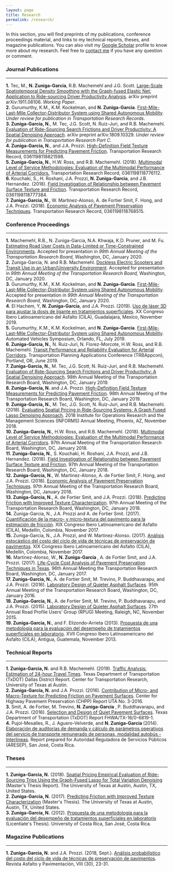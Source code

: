 ```yaml
---
layout: page
title: Research
permalink: /research/
---
```


In this section, you will find preprints of my publications, conference proceedings material, and links to my technical reports, theses, and magazine publications. You can also visit my [Google Scholar](https://scholar.google.com/citations?hl=en&user=_pHPRgoAAAAJ&view_op=list_works&gmla=AJsN-F5f6KE2TmxGoTIv-BT9B-WCJC4d_K-TCt6PpSAbzO8skCnewF-T2nCVCbjcWxi9eotjLBYeILaOn8f_wTOYH04lyEtwJv0AkBpM07FSM51_EpY6u7E) profile to know more about my research. Feel free to <a href="https://nzunigag.github.io/contact/">contact me</a> if you have any question or comment. 


### Journal Publications
___
<b>1.</b> Tec, M., <b>N. Zuniga-Garcia</b>, R.B. Machemehl and J.G. Scott. [Large-Scale Spatiotemporal Density Smoothing with the Graph-fused Elastic Net: Application to Ride-sourcing Driver Productivity Analysis](../research/pub/2019_GFEN.pdf).  arXiv preprint arXiv:1911.08106. <i> Working Paper</i>.
<br>
<b>2.</b> Gurumurthy, K.M., K.M. Kockelman, and <b>N. Zuniga-Garcia</b>. [First-Mile-Last-Mile Collector-Distributor System using Shared Autonomous Mobility](../research/pub/2020_FMLM.pdf). <i> Under review for publication in Transportation Research Records</i>.
<br>
<b>3. Zuniga-Garcia, N.</b>, M. Tec, J.G. Scott, N. Ruiz-Juri, and R.B. Machemehl. [Evaluation of Ride-Sourcing Search Frictions and Driver Productivity: A Spatial Denoising Approach](../research/pub/2019_Ridesourcing.pdf). arXiv preprint arXiv:1809.10329.<i> Under review for publication in Transportation Research Part C</i>.
<br>
<b>4. Zuniga-Garcia, N.</b>, and J.A. Prozzi. [High-Definition Field Texture Measurements for Predicting Pavement Friction](../research/pub/2019_Friction.pdf). Transportation Research Record, 0361198118821598. 
<br>
<b>5. Zuniga-Garcia, N.</b>, H.W. Ross, and R.B. Machemehl. (2018). [Multimodal Level of Service Methodologies: Evaluation of the Multimodal Performance of Arterial Corridors.](../research/pub/2018_MMLOS.pdf) Transportation Research Record, 0361198118776112.
<br>
<b>6. </b> Kouchaki, S., H. Roshani, J.A. Prozzi, <b> N. Zuniga-Garcia</b>, and J.B. Hernandez. (2018). [Field Investigation of Relationship between Pavement Surface Texture and Friction](../research/pub/2018_Friction.pdf). Transportation Research Record, 0361198118777384.
<br>
<b>7. Zuniga-Garcia, N.</b>, W. Martinez-Alonso, A. de Fortier Smit, F. Hong, and J.A. Prozzi. (2018). [Economic Analysis of Pavement Preservation Techniques](../research/pub/2018_LCCA.pdf). Transportation Research Record, 0361198118768515.


### Conference Proceedings
___
<b>1.</b> Machemehl, R.B., N. Zuniga-Garcia, N.A. Khwaja, K.D. Pruner, and M. Fu. [Estimating Road User Costs in Data-Limited or Time-Constrained Environments](../research/pres/2020_EstimatingCosts.pdf). Accepted for presentation in <i>99th Annual Meeting of the Transportation Research Board,</i> Washington, DC, January 2020.
<br>
<b>2.</b> Zuniga-Garcia, N.</b> and R.B. Machemehl. [Dockless Electric Scooters and Transit Use in an Urban/University Environment](../research/pres/2020_Scooters.pdf). Accepted for presentation in <i>99th Annual Meeting of the Transportation Research Board,</i> Washington, DC, January 2020.
<br>
<b>3.</b> Gurumurthy, K.M., K.M. Kockelman, and <b>N. Zuniga-Garcia</b>. [First-Mile-Last-Mile Collector-Distributor System using Shared Autonomous Mobility](../research/pub/2020_FMLM.pdf).  Accepted for presentation in <i>99th Annual Meeting of the Transportation Research Board,</i> Washington, DC, January 2020.
<br>
<b>4.</b> El Hachem, Y, <b>N. Zuniga-Garcia</b>, and J.A. Prozzi. (2019). [Uso de láser 3D para ajustar la dosis de ligante en tratamientos superficiales](../research/pres/2019_CILA.pdf). XX Congreso Ibero Latinoamericano del Asfalto (CILA), Guadalajara, Mexico, November 2019.
<br>
<b>5.</b> Gurumurthy, K.M., K.M. Kockelman, and <b>N. Zuniga-Garcia</b>. [First-Mile-Last-Mile Collector-Distributor System using Shared Autonomous Mobility](../research/pres/2019_FMLM). Automated Vehicles Symposium, Orlando, FL, July 2019.
<br>
<b>6. Zuniga-Garcia, N.</b>, N. Ruiz-Juri, N. Florez-Morcote, H.W. Ross, and R.B. Machemehl. [Transit Performance and Reliability Evaluation for Arterial Corridors](../research/pres/2019_AppCon.pdf). Transportation Planning Applications Conference (TRBAppcon), Portland, OR, June 2019.
<br>
<b>7. Zuniga-Garcia, N.</b>, M. Tec, J.G. Scott, N. Ruiz-Juri, and R.B. Machemehl. [Evaluation of Ride-Sourcing Search Frictions and Driver Productivity: A Spatial Denoising Approach](../research/pres/2019_RideSourcing.pdf). 98th Annual Meeting of the Transportation Research Board, Washington, DC, January 2019.
<br>
<b>8. Zuniga-Garcia, N.</b> and J.A. Prozzi. [High-Definition Field Texture Measurements for Predicting Pavement Friction](../research/pres/2019_Friction.pdf). 98th Annual Meeting of the Transportation Research Board, Washington, DC, January 2019.
<br>
<b>9. Zuniga-Garcia, N.</b>, M. Tec, J.G. Scott, N. Ruiz-Juri, and R.B. Machemehl. (2018). [Evaluating Spatial Pricing in Ride-Sourcing Systems: A Graph Fused Lasso Denoising Approach](../research/pres/2018_Informs.pdf). 2018 Institute for Operations Research and the Management Sciences (INFORMS) Annual Meeting, Phoenix, AZ, November 2018.
<br>
<b>10. Zuniga-Garcia, N.</b>, H.W. Ross, and R.B. Machemehl. (2018). [Multimodal Level of Service Methodologies: Evaluation of the Multimodal Performance of Arterial Corridors](../research/pres/2018_MMLOS.pdf). 97th Annual Meeting of the Transportation Research Board, Washington, DC, January 2018.
<br>
<b> 11. Zuniga-Garcia, N.</b>, S. Kouchaki, H. Roshani, J.A. Prozzi, and J.B. Hernandez. (2018). [Field Investigation of Relationship between Pavement Surface Texture and Friction](../research/pres/2018_Friction_2.pdf). 97th Annual Meeting of the Transportation Research Board, Washington, DC, January 2018.
<br>
<b>12. Zuniga-Garcia, N.</b>, W. Martinez-Alonso, A. de Fortier Smit, F. Hong, and J.A. Prozzi. (2018). [Economic Analysis of Pavement Preservation Techniques](../research/pres/2018_LCCA.pdf). 97th Annual Meeting of the Transportation Research Board, Washington, DC, January 2018.
<br>
<b>13. Zuniga-Garcia, N.</b>, A. de Fortier Smit, and J.A. Prozzi. (2018). [Predicting Friction with Improved Texture Characterization](../research/pres/2018_Friction_1.pdf). 97th Annual Meeting of the Transportation Research Board, Washington, DC, January 2018.
<br>
<b>14.</b> Zuniga-Garcia, N.</b>, J.A. Prozzi and A. de Fortier Smit. (2017). [Cuantificación de la macro- y micro-textura del pavimento para la estimación de fricción](../research/pres/2017_Friccion.pdf). XIX Congreso Ibero Latinoamericano del Asfalto (CILA), Medellín, Colombia, November 2017.
<br>
<b>15.</b> Zuniga-Garcia, N.</b>, J.A. Prozzi, and W. Martinez-Alonso. (2017). [Análisis estocástico del costo del ciclo de vida de técnicas de preservación de pavimentos](../research/pres/2017_CCV.pdf). XIX Congreso Ibero Latinoamericano del Asfalto (CILA), Medellín, Colombia, November 2017.
<br>
<b>16.</b> Martinez-Alonso, W., <b>N. Zuniga-Garcia </b>, A. de Fortier Smit, and J.A. Prozzi. (2017). [Life-Cycle Cost Analysis of Pavement Preservation Techniques in Texas](../research/pres/2017_LCCA.pdf). 96th Annual Meeting the Transportation Research Board, Washington, DC, January 2017.
<br>
<b>17. Zuniga-Garcia, N.</b>, A. de Fortier Smit, M. Trevino, P. Buddhavarapu,  and J.A. Prozzi. (2016). [Laboratory Design of Quieter Asphalt Surfaces](../research/pres/2016_Noise.pdf). 95th Annual Meeting of the Transportation Research Board, Washington, DC, January 2016.
<br>
<b>18. Zuniga-Garcia, N.</b>, A. de Fortier Smit, M. Trevino, P. Buddhavarapu,  and J.A. Prozzi. (2015). [Laboratory Design of Quieter Asphalt Surfaces](../research/pres/2015_Noise.pdf). 27th Annual Road Profile Users’ Group (RPUG) Meeting, Raleigh, NC, November 2015.
<br>
<b>19. Zuniga-Garcia, N.</b>, and F. Elizondo-Arrieta (2013). [Propuesta de una metodología para la evaluación del desempeño de tratamientos superficiales en laboratorio](../research/pres/2013_TS.pdf). XVII Congreso Ibero Latinoamericano del Asfalto (CILA), Antigua, Guatemala, November 2013.


### Technical Reports
___
<b>1. Zuniga-Garcia, N.</b> and R.B. Machemehl. (2019). [Traffic Analysis: Estimation of 24-hour Travel Times](../research/rep/2019_TrafficAnalysis.pdf). Texas Department of Transportation (TxDOT) Dallas District Report. Center for Transportation Research, University of Texas at Austin.
<br>
<b>2. Zuniga-Garcia, N.</b> and J.A. Prozzi. (2016). [Contribution of Micro- and Macro-Texture for Predicting Friction on Pavement Surfaces](../research/rep/2016_Friction.pdf). Center for Highway Pavement Preservation (CHPP) Report UTA No. 3-2016.
<br>
<b>3.</b> Smit, A. de Fortier, M. Trevino, <b> N. Zuniga-Garcia </b>, P. Buddhavarapu,  and J.A. Prozzi. (2016). [Selection	and	Design	of	Quiet	Pavement Surfaces](../research/rep/2016_Noise.pdf). Texas Department of Transportation (TxDOT) Report FHWA/TX-16/0-6819-1.
<br>
<b>4.</b> Pujol-Mesalles, R., J. Aguero-Velverde, and <b> N. Zuniga-Garcia </b> (2014). [Elaboración de auditorías de demanda y cálculo de parámetros operativos del servicio de transporte remunerado de personas, modalidad autobús - Interlineas](../research/rep/2014_Aresep.pdf). Report prepared for  Autoridad Reguladora de Servicios Públicos (ARESEP), San José, Costa Rica.


### Theses
____

<b>1. Zuniga-Garcia, N.</b> (2018). [Spatial Pricing Empirical Evaluation of Ride-Sourcing
Trips Using the Graph-Fused Lasso for Total Variation Denoising](../research/thes/2018_Thesis.pdf) (Master's Thesis Report). The University of Texas at Austin, Austin, TX, United States.
<br>
<b>2. Zuniga-Garcia, N.</b> (2017). [Predicting Friction with Improved Texture Characterization](../research/thes/2017_Thesis.pdf) (Master's Thesis). The University of Texas at Austin, Austin, TX, United States. 
<br>
<b>3. Zuniga-Garcia, N.</b> (2012). [Propuesta de una metodología para la evaluación del desempeño de tratamientos superficiales en laboratorio](../research/thes/2012_Tesis.pdf) (Licentiate's Thesis). University of Costa Rica, San José, Costa Rica.


### Magazine Publications
____
<b>1. Zuniga-Garcia, N.</b> and J.A. Prozzi. (2018, Sept.). [Análisis probabilístico del costo del ciclo de vida de técnicas de preservación de pavimentos](../research/mag/2018_CCV.pdf). Revista Asfalto y Pavimentación, VIII (30), 23-31.

